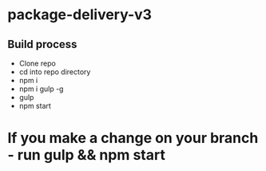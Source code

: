# package-delivery-v3

## Build process
- Clone repo
- cd into repo directory
- npm i
- npm i gulp -g
- gulp
- npm start 

# If you make a change on your branch - run gulp && npm start

